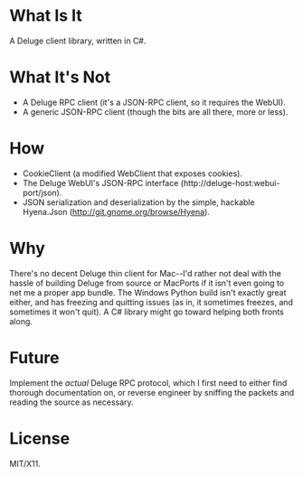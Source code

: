 What Is It
===========

A Deluge client library, written in C#.

What It's Not
=============

* A Deluge RPC client (it's a JSON-RPC client, so it requires the WebUI).
* A generic JSON-RPC client (though the bits are all there, more or less).

How
===

* CookieClient (a modified WebClient that exposes cookies).
* The Deluge WebUI's JSON-RPC interface (http://deluge-host:webui-port/json).
* JSON serialization and deserialization by the simple, hackable Hyena.Json (http://git.gnome.org/browse/Hyena).

Why
===

There's no decent Deluge thin client for Mac--I'd rather not deal with the hassle of building Deluge
from source or MacPorts if it isn't even going to net me a proper app bundle. The Windows Python
build isn't exactly great either, and has freezing and quitting issues (as in, it sometimes freezes,
and sometimes it won't quit). A C# library might go toward helping both fronts along.

Future
======

Implement the *actual* Deluge RPC protocol, which I first need to either find thorough documentation on,
or reverse engineer by sniffing the packets and reading the source as necessary.

License
=======

MIT/X11.
